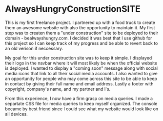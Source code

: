 # AlwaysHungryConstructionSITE

This is my first freelance project. I partnered up with a food truck to create them an awesome website with also the opportunity to maintain it. My first step was to createn them a "under construction" site to be deployed to their domain - bealwayshungry.com. I decided it was best that I use github for this project so I can keep track of my progress and be able to revert back to an old verison if neccessary. 

My goal for this under construction site was to keep it simple. I displayed their logo in the navbar where it will most likely be when the official website is deployed. I wanted to display a "coming soon" message along with social media icons that link to all their social media accounts. I also wanted to give an opportunity for people who may come across this site to be able to keep in contact by giving their full name and email address. Lastly a footer with copyright, company's name, and my partner and I's.

From this experience, I now have a firm grasp on media queries. I made a separtate CSS file for media queries to keep myself organized. The console became by best friend since I could see what my website would look like on all devices.
